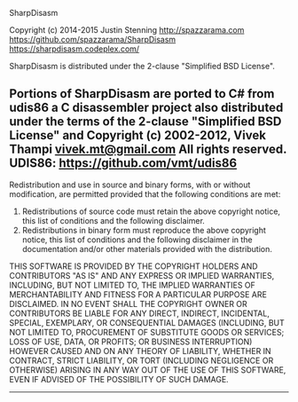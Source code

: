 SharpDisasm

Copyright (c) 2014-2015 Justin Stenning
http://spazzarama.com
https://github.com/spazzarama/SharpDisasm
https://sharpdisasm.codeplex.com/

SharpDisasm is distributed under the 2-clause "Simplified BSD License".

Portions of SharpDisasm are ported to C# from udis86 a C disassembler project
also distributed under the terms of the 2-clause "Simplified BSD License" and
Copyright (c) 2002-2012, Vivek Thampi <vivek.mt@gmail.com>
All rights reserved.
UDIS86: https://github.com/vmt/udis86
--------------------------------------------------------------------------------

Redistribution and use in source and binary forms, with or without modification, 
are permitted provided that the following conditions are met:

1. Redistributions of source code must retain the above copyright notice, 
   this list of conditions and the following disclaimer.
2. Redistributions in binary form must reproduce the above copyright notice, 
   this list of conditions and the following disclaimer in the documentation 
   and/or other materials provided with the distribution.

THIS SOFTWARE IS PROVIDED BY THE COPYRIGHT HOLDERS AND CONTRIBUTORS "AS IS" AND 
ANY EXPRESS OR IMPLIED WARRANTIES, INCLUDING, BUT NOT LIMITED TO, THE IMPLIED 
WARRANTIES OF MERCHANTABILITY AND FITNESS FOR A PARTICULAR PURPOSE ARE 
DISCLAIMED. IN NO EVENT SHALL THE COPYRIGHT OWNER OR CONTRIBUTORS BE LIABLE FOR 
ANY DIRECT, INDIRECT, INCIDENTAL, SPECIAL, EXEMPLARY, OR CONSEQUENTIAL DAMAGES 
(INCLUDING, BUT NOT LIMITED TO, PROCUREMENT OF SUBSTITUTE GOODS OR SERVICES; 
LOSS OF USE, DATA, OR PROFITS; OR BUSINESS INTERRUPTION) HOWEVER CAUSED AND ON 
ANY THEORY OF LIABILITY, WHETHER IN CONTRACT, STRICT LIABILITY, OR TORT 
(INCLUDING NEGLIGENCE OR OTHERWISE) ARISING IN ANY WAY OUT OF THE USE OF THIS 
SOFTWARE, EVEN IF ADVISED OF THE POSSIBILITY OF SUCH DAMAGE.

--------------------------------------------------------------------------------